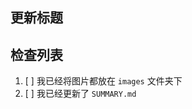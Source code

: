 ## 更新标题
<!--- 填写你的更新内容 --->


## 检查列表
<!--- 提交前确保你已经完成了下述检查 --->


1. [ ] 我已经将图片都放在 `images` 文件夹下
2. [ ] 我已经更新了 `SUMMARY.md`
